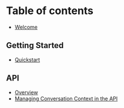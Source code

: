 # Table of contents

- [Welcome](README.md)

## Getting Started

- [Quickstart](getting-started/quickstart.md)

## API

- [Overview](basics/editor.md)
- [Managing Conversation Context in the API](basics/managing-conversation-context.md)

